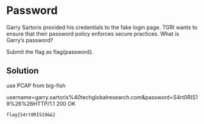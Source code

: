 # Password

Garry Sartoris provided his credentials to the fake login page. TGRI wants to ensure that their password policy enforces secure practices. What is Garry’s password?

Submit the flag as flag{password}.

## Solution

use PCAP from big-fish

username=garry.sartoris%40techglobalresearch.com&password=S4rt0RIS19%26%26HTTP/1.1 200 OK

`flag{S4rt0RIS19&&}`
